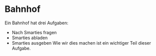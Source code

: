 # Bahnhof


Ein Bahnhof hat drei Aufgaben:

- Nach Smarties fragen
- Smarties abladen
- Smarties ausgeben Wie wir dies machen ist ein wichtiger Teil dieser Aufgabe.


